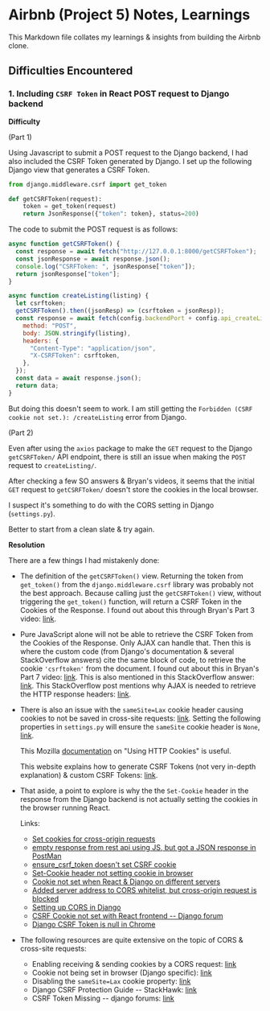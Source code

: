 # Airbnb (Project 5) Notes, Learnings

This Markdown file collates my learnings & insights from building the Airbnb clone.

## Difficulties Encountered

### 1. Including `CSRF Token` in React POST request to Django backend

**Difficulty**

(Part 1)

Using Javascript to submit a POST request to the Django backend, I had also included the CSRF Token generated by Django. I set up the following Django view that generates a CSRF Token.

```py
from django.middleware.csrf import get_token

def getCSRFToken(request):
    token = get_token(request)
    return JsonResponse({"token": token}, status=200)
```

The code to submit the POST request is as follows:

```js
async function getCSRFToken() {
  const response = await fetch("http://127.0.0.1:8000/getCSRFToken");
  const jsonResponse = await response.json();
  console.log("CSRFToken: ", jsonResponse["token"]);
  return jsonResponse["token"];
}

async function createListing(listing) {
  let csrftoken;
  getCSRFToken().then((jsonResp) => (csrftoken = jsonResp));
  const response = await fetch(config.backendPort + config.api_createListing, {
    method: "POST",
    body: JSON.stringify(listing),
    headers: {
      "Content-Type": "application/json",
      "X-CSRFToken": csrftoken,
    },
  });
  const data = await response.json();
  return data;
}
```

But doing this doesn't seem to work. I am still getting the `Forbidden (CSRF cookie not set.): /createListing` error from Django.

(Part 2)

Even after using the `axios` package to make the `GET` request to the Django `getCSRFToken/` API endpoint, there is still an issue when making the `POST` request to `createListing/`.

After checking a few SO answers & Bryan's videos, it seems that the initial `GET` request to `getCSRFToken/` doesn't store the cookies in the local browser.

I suspect it's something to do with the CORS setting in Django (`settings.py`).

Better to start from a clean slate & try again.

**Resolution**

There are a few things I had mistakenly done:

- The definition of the `getCSRFToken()` view. Returning the token from `get_token()` from the `django.middleware.csrf` library was probably not the best approach. Because calling just the `getCSRFToken()` view, without triggering the `get_token()` function, will return a CSRF Token in the Cookies of the Response.
  I found out about this through Bryan's Part 3 video: [link](https://youtu.be/NFHiT4ncPD8?t=1052).

- Pure JavaScript alone will not be able to retrieve the CSRF Token from the Cookies of the Response. Only AJAX can handle that. Then this is where the custom code (from Django's documentation & several StackOverflow answers) cite the same block of code, to retrieve the cookie `'csrftoken'` from the document.
  I found out about this in Bryan's Part 7 video: [link](https://youtu.be/EMKRnPeiD5A?t=2174).
  This is also mentioned in this StackOverflow answer: [link](https://stackoverflow.com/a/220233/15781733).
  This StackOverflow post mentions why AJAX is needed to retrieve the HTTP response headers: [link](https://stackoverflow.com/questions/220231/accessing-the-web-pages-http-headers-in-javascript).

- There is also an issue with the `sameSite=Lax` cookie header causing cookies to not be saved in cross-site requests: [link](https://stackoverflow.com/a/72322207/15781733). Setting the following properties in `settings.py` will ensure the `sameSite` cookie header is `None`, [link](https://stackoverflow.com/a/63590219/15781733).

  This Mozilla [documentation](https://developer.mozilla.org/en-US/docs/Web/HTTP/Cookies) on "Using HTTP Cookies" is useful.

  This website explains how to generate CSRF Tokens (not very in-depth explanation) & custom CSRF Tokens: [link](https://www.makeuseof.com/django-csrf-tokens-what-why-need/).

- That aside, a point to explore is why the the `Set-Cookie` header in the response from the Django backend is not actually setting the cookies in the browser running React.

  Links:

  - [Set cookies for cross-origin requests](https://stackoverflow.com/questions/46288437/set-cookies-for-cross-origin-requests/46412839#46412839)
  - [empty response from rest api using JS, but got a JSON response in PostMan](https://stackoverflow.com/questions/73065409/empty-response-from-rest-api-using-javascript-fetch-method-got-a-json-response)
  - [ensure_csrf_token doesn't set CSRF cookie](https://stackoverflow.com/questions/73860607/ensure-csrf-token-is-not-setting-the-csrf-cookie-in-cookies-tab)
  - [Set-Cookie header not setting cookie in browser](https://stackoverflow.com/questions/61555100/cookie-in-set-cookie-header-not-being-set)
  - [Cookie not set when React & Django on different servers](https://stackoverflow.com/questions/71288955/drf-set-cookie-does-not-work-when-frontend-is-on-localhost-and-backend-is-on-a-r)
  - [Added server address to CORS whitelist, but cross-origin request is blocked](https://stackoverflow.com/questions/71715600/i-have-cors-whitelisted-in-django-and-the-cross-origin-request-is-still-blocked)
  - [Setting up CORS in Django](https://stackoverflow.com/questions/22355540/access-control-allow-origin-in-django-app/67844932#67844932)
  - [CSRF Cookie not set with React frontend -- Django forum](https://forum.djangoproject.com/t/csrf-cookie-is-not-set-with-react-frontend/6509/30)
  - [Django CSRF Token is null in Chrome](https://stackoverflow.com/questions/26049151/django-csrf-token-is-null-in-chrome)

- The following resources are quite extensive on the topic of CORS & cross-site requests:
  - Enabling receiving & sending cookies by a CORS request: [link](https://stackoverflow.com/a/46412839/15781733)
  - Cookie not being set in browser (Django specific): [link](https://stackoverflow.com/a/71309794/15781733)
  - Disabling the `sameSite=Lax` cookie property: [link](https://stackoverflow.com/questions/63576338/django-check-cookiess-samesite-attribute)
  - Django CSRF Protection Guide -- StackHawk: [link](https://www.stackhawk.com/blog/django-csrf-protection-guide/#how-to-use-djangos-csrf-middleware)
  - CSRF Token Missing -- django forums: [link](https://forum.djangoproject.com/t/csrf-token-missing-react-axios-and-django/14169/3)
